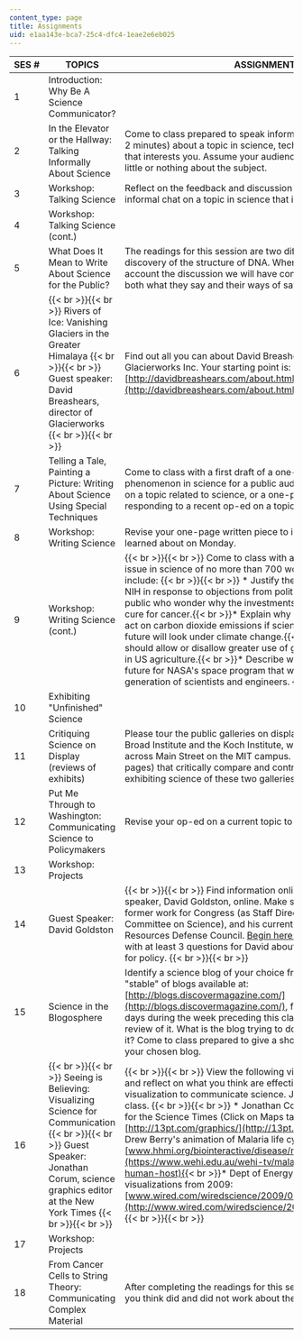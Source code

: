 ```yaml
---
content_type: page
title: Assignments
uid: e1aa143e-bca7-25c4-dfc4-1eae2e6eb025
---
```


| SES # | TOPICS | ASSIGNMENTS |
| --- | --- | --- |
| 1 | Introduction: Why Be A Science Communicator? | &nbsp; |
| 2 | In the Elevator or the Hallway: Talking Informally About Science | Come to class prepared to speak informally and briefly (maximum 2 minutes) about a topic in science, technology, or engineering that interests you. Assume your audience is intelligent but knows little or nothing about the subject. |
| 3 | Workshop: Talking Science | Reflect on the feedback and discussion on Monday to refine your informal chat on a topic in science that interests you. |
| 4 | Workshop: Talking Science (cont.) | &nbsp; |
| 5 | What Does It Mean to Write About Science for the Public? | The readings for this session are two different accounts on the discovery of the structure of DNA. When reading them, take into account the discussion we will have comparing and contrasting both what they say and their ways of saying it. |
| 6 |  {{< br >}}{{< br >}} Rivers of Ice: Vanishing Glaciers in the Greater Himalaya {{< br >}}{{< br >}} Guest speaker: David Breashears, director of Glacierworks {{< br >}}{{< br >}}  | Find out all you can about David Breashears, President of Glacierworks Inc. Your starting point is: [http://davidbreashears.com/about.html](http://davidbreashears.com/about.html). |
| 7 | Telling a Tale, Painting a Picture: Writing About Science Using Special Techniques | Come to class with a first draft of a one-page description of a phenomenon in science for a public audience, a one-page essay on a topic related to science, or a one-page letter to the editor responding to a recent op-ed on a topic in science or technology. |
| 8 | Workshop: Writing Science | Revise your one-page written piece to include the elements you learned about on Monday. |
| 9 | Workshop: Writing Science (cont.) |  {{< br >}}{{< br >}} Come to class with a draft op-ed on a current issue in science of no more than 700 words. Potential topics include: {{< br >}}{{< br >}} *   Justify the research budget for the NIH in response to objections from politicians and members of the public who wonder why the investments to date have not yielded a cure for cancer.{{< br >}}*   Explain why we should or should not act on carbon dioxide emissions if scientists are uncertain how the future will look under climate change.{{< br >}}*   Explain why we should allow or disallow greater use of genetically-modified crops in US agriculture.{{< br >}}*   Describe what you envision as a viable future for NASA's space program that would inspire the next generation of scientists and engineers. {{< br >}}{{< br >}}  |
| 10 | Exhibiting "Unfinished" Science | &nbsp; |
| 11 | Critiquing Science on Display (reviews of exhibits) | Please tour the public galleries on display in the lobbies of the Broad Institute and the Koch Institute, which face one another across Main Street on the MIT campus. Then write brief notes (2–3 pages) that critically compare and contrast the approaches to exhibiting science of these two galleries. |
| 12 | Put Me Through to Washington: Communicating Science to Policymakers | Revise your op-ed on a current topic to turn in today |
| 13 | Workshop: Projects | &nbsp; |
| 14 | Guest Speaker: David Goldston |  {{< br >}}{{< br >}} Find information online about our guest speaker, David Goldston, online. Make sure you find out about his former work for Congress (as Staff Director of the House Committee on Science), and his current work at the National Resources Defense Council. [Begin here:](https://www.nrdc.org/experts/david-goldston) {{< br >}}{{< br >}} Come with at least 3 questions for David about communicating science for policy. {{< br >}}{{< br >}}  |
| 15 | Science in the Blogosphere | Identify a science blog of your choice from the Discover Magazine "stable" of blogs available at: [http://blogs.discovermagazine.com/](http://blogs.discovermagazine.com/), follow it for at least three days during the week preceding this class, and write a short critical review of it. What is the blog trying to do, and how well is it doing it? Come to class prepared to give a short (2 minute) review of your chosen blog. |
| 16 |  {{< br >}}{{< br >}} Seeing is Believing: Visualizing Science for Communication {{< br >}}{{< br >}} Guest Speaker: Jonathan Corum, science graphics editor at the New York Times {{< br >}}{{< br >}}  |  {{< br >}}{{< br >}} View the following visualizations before class, and reflect on what you think are effective elements of using visualization to communicate science. Jot down your ideas for class. {{< br >}}{{< br >}} *   Jonathan Corum's graphics and maps for the Science Times (Click on Maps tab after viewing graphics): [http://13pt.com/graphics/](http://13pt.com/graphics/){{< br >}}*   Drew Berry's animation of Malaria life cycle: [www.hhmi.org/biointeractive/disease/malaria-human.html](https://www.wehi.edu.au/wehi-tv/malaria-lifecycle-part-1-human-host){{< br >}}*   Dept of Energy award-winning visualizations from 2009: [www.wired.com/wiredscience/2009/08/visualizations/all/1](http://www.wired.com/wiredscience/2009/08/visualizations/all/1) {{< br >}}{{< br >}}  |
| 17 | Workshop: Projects | &nbsp; |
| 18 | From Cancer Cells to String Theory: Communicating Complex Material | After completing the readings for this session, please write what you think did and did not work about the communication used.